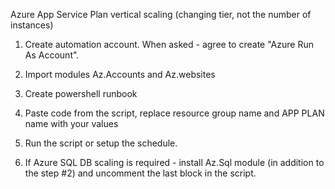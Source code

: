 Azure App Service Plan vertical scaling (changing tier, not the number of instances)

1. Create automation account. When asked - agree to create "Azure Run As Account". 
2. Import modules Az.Accounts and Az.websites
3. Create powershell runbook
4. Paste code from the script, replace resource group name and APP PLAN name with your values
5. Run the script or setup the schedule.

6. If Azure SQL DB scaling is required - install Az.Sql module (in addition to the step #2) and uncomment the last block in the script.
